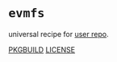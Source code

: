# `evmfs`

universal recipe for [user repo](../themartiancompany/ur).

[PKGBUILD](PKGBUILD)
[LICENSE](COPYING)
